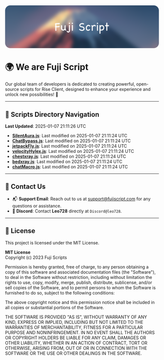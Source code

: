 ![Banner](.github/b.webp)

# 🌍 **We are Fuji Script**

Our global team of developers is dedicated to creating powerful, open-source scripts for Rise Client, designed to enhance your experience and unlock new possibilities! 🌟

---
<!-- SCRIPTS_NAVIGATION_START -->
## 📂 **Scripts Directory Navigation**

**Last Updated**: 2025-01-07 21:11:26 UTC

- **[SilentAura.js](scripts/SilentAura.js)**: Last modified on 2025-01-07 21:11:24 UTC
- **[ChatBypass.js](scripts/ChatBypass.js)**: Last modified on 2025-01-07 21:11:24 UTC
- **[jetpackFly.js](scripts/jetpackFly.js)**: Last modified on 2025-01-07 21:11:24 UTC
- **[velocityHylex.js](scripts/velocityHylex.js)**: Last modified on 2025-01-07 21:11:24 UTC
- **[chestxray.js](scripts/chestxray.js)**: Last modified on 2025-01-07 21:11:24 UTC
- **[bedxray.js](scripts/bedxray.js)**: Last modified on 2025-01-07 21:11:24 UTC
- **[chatMacro.js](scripts/chatMacro.js)**: Last modified on 2025-01-07 21:11:24 UTC

<!-- SCRIPTS_NAVIGATION_END -->

---

## 💬 **Contact Us**  
- 📬 **Support Email**: Reach out to us at [support@fujiscript.com](mailto:support@fujiscript.com) for any questions or assistance.  
- 💬 **Discord**: Contact **Leo728** directly at `Discord@leo728`.

---

## 📜 **License**

This project is licensed under the MIT License.  

**MIT License**  
Copyright (c) 2023 Fuji Scripts  

Permission is hereby granted, free of charge, to any person obtaining a copy of this software and associated documentation files (the "Software"), to deal in the Software without restriction, including without limitation the rights to use, copy, modify, merge, publish, distribute, sublicense, and/or sell copies of the Software, and to permit persons to whom the Software is furnished to do so, subject to the following conditions:  

The above copyright notice and this permission notice shall be included in all copies or substantial portions of the Software.  

THE SOFTWARE IS PROVIDED "AS IS", WITHOUT WARRANTY OF ANY KIND, EXPRESS OR IMPLIED, INCLUDING BUT NOT LIMITED TO THE WARRANTIES OF MERCHANTABILITY, FITNESS FOR A PARTICULAR PURPOSE AND NONINFRINGEMENT. IN NO EVENT SHALL THE AUTHORS OR COPYRIGHT HOLDERS BE LIABLE FOR ANY CLAIM, DAMAGES OR OTHER LIABILITY, WHETHER IN AN ACTION OF CONTRACT, TORT OR OTHERWISE, ARISING FROM, OUT OF OR IN CONNECTION WITH THE SOFTWARE OR THE USE OR OTHER DEALINGS IN THE SOFTWARE.  
